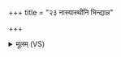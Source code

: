+++
title = "२३ नास्यास्थीनि भिन्द्यान्न"

+++
<details><summary>मूलम् (VS)</summary>

नास्यास्थी॑नि भिन्द्या॒न्न म॒ज्ज्ञो निर्ध॑येत्। सर्व॑मेनं समा॒दाये॒दमि॑दं॒ प्र वे॑शयेत् ॥
</details>